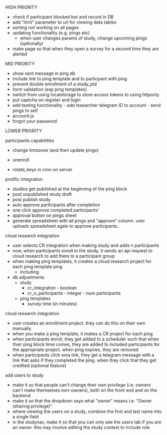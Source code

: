 
HIGH PRIORITY
- check if participant blocked bot and record in DB
- add "limit" parameter to url for viewing data tables
- sorting not working on all pages
- updating functionality (e.g. pings etc)
    - when user changes params of study, change upcoming pings (optionally)
- make page so that when they open a survey for a second time they are alerted

MID PRIORITY
- show sent message in ping db
- include link to ping template and to particpant with ping
- prevent double enrollment of a study_pid
- form validation (esp ping templates)
- switch from using localstorage to store access tokens to using httponly
- put captcha on register and login
- add testing functionality - add researcher telegram ID to account - send pings to self
- account.js
- forgot your password
    
LOWER PRIORITY

participants capabilities
- change timezone (and then update pings)
- unenroll



- rotate_keys in cron on server


prolific integration
- studies get published at the beginning of the ping block
- post unpublished study draft
- post publish study
- auto approve participants after completion
- one click approve completed participants'
- approval button on pings sheet
- generate spreadsheet with all pings and "approve" column. user uploads spreadsheet again to approve participants.

cloud research integration
- user selects CR integration when making study and adds n participants
- now, when participants enroll in the study, it sends an api request to cloud research to add them to a participant group
- when making ping templates, it creates a cloud research project for each ping template ping
    - including
- db adjustments
    - study
        - cr_integration - boolean
        - cr_n_participants - integer - num participants
    - ping templates
        - survey time (in minutes)

cloud research integration
- user creates an enrollment project. they can do this on their own manually
- when you make a ping template, it makes a CR project for each ping
- when participants enroll, they get added to a scheduler such that when their ping block time comes, they are added to included participants for the appropriate project. when ping expires, they are removed
- when participants click ema link, they get a telegram message with a link that asks if they completed the ping. when they click that they get credited (optional feature)



add users to study
- make it so that people can't change their own privilege (i.e. owners can't make themselves non-owners), both on the front end and on the backend
- make it so that the dropdown says what "owner" means i.e. "Owner (sharing privilege)"
- where viewing the users on a study, combine the first and last name into a single field
- in the studynav, make it so that you can only see the users tab if you are an owner. this may involve editing the study context to include role
